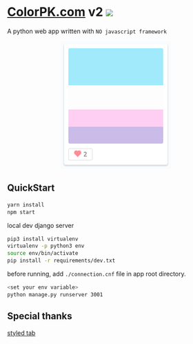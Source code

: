 # [ColorPK.com](https://www.colorpk.com) v2 ![](https://github.com/im6/vp2/workflows/build/badge.svg)

A python web app written with `NO javascript framework`

<p align="center">
  <img width="256" height="296" src="https://github.com/im6/vp2/blob/master/static/logo.png">
</p>

## QuickStart

```sh
yarn install
npm start
```

local dev django server

```sh
pip3 install virtualenv
virtualenv -p python3 env
source env/bin/activate
pip install -r requirements/dev.txt
```

before running, add `./connection.cnf` file in app root directory.

```sh
<set your env variable>
python manage.py runserver 3001
```

## Special thanks

[styled tab](//https://codepen.io/JiveDig/pen/jbdJXR)
